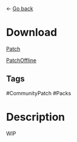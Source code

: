 ← [Go back](https://github.com/bugworm/Categories/wiki/Borderlands-2)
# Download
[Patch](https://raw.githubusercontent.com/BLCM/BLCMods/master/Borderlands%202%20mods/Shadowevil/Patch.txt)

[PatchOffline](https://raw.githubusercontent.com/BLCM/BLCMods/master/Borderlands%202%20mods/Shadowevil/PatchOffline.txt)

## Tags 
#CommunityPatch #Packs

# Description
WIP